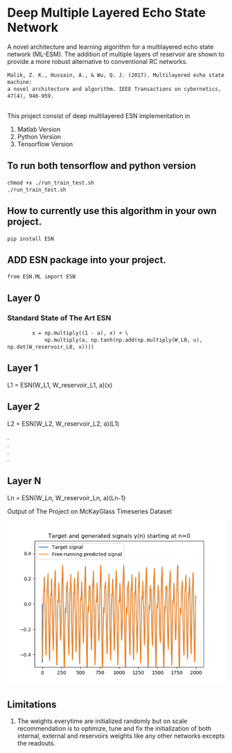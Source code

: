 # Deep Multiple Layered Echo State Network

A novel architecture and learning algorithm for a multilayered echo state network (ML-ESM). The addition
of multiple layers of reservoir are shown to provide a more robust alternative to conventional RC networks.

````
Malik, Z. K., Hussain, A., & Wu, Q. J. (2017). Multilayered echo state machine: 
a novel architecture and algorithm. IEEE Transactions on cybernetics, 47(4), 946-959.


````
This project consist of deep multilayered ESN implementation in

1) Matlab Version
2) Python Version
3) Tensorflow Version

## To run both tensorflow and python version

````
chmod +x ./run_train_test.sh
./run_train_test.sh

````
## How to currently use this algorithm in your own project.

````
pip install ESN
````
## ADD ESN package into your project.

````
from ESN.ML import ESN
````

## Layer 0

### Standard State of The Art ESN
````
        x = np.multiply((1 - a), x) + \
            np.multiply(a, np.tanh(np.add(np.multiply(W_L0, u), np.dot(W_reservoir_L0, x))))
````

## Layer 1

L1 = ESN(W_L1, W_reservoir_L1, a)(x)

## Layer 2

L2 = ESN(W_L2, W_reservoir_L2, a)(L1)

. <br />
. <br />
. <br />
. <br />

## Layer N

Ln = ESN(W_Ln, W_reservoir_Ln, a)(Ln-1)

Output of The Project on McKayGlass Timeseries Dataset

![alt text](https://github.com/Xeeshanmalik/deep_ml_esn/blob/master/data/single.png)


## Limitations

1) The weights everytime are initialized randomly but on scale recommendation is to optimize, tune and fix the initialization of both
   internal, external and reservoirs weights like any other networks excepts the readouts.

